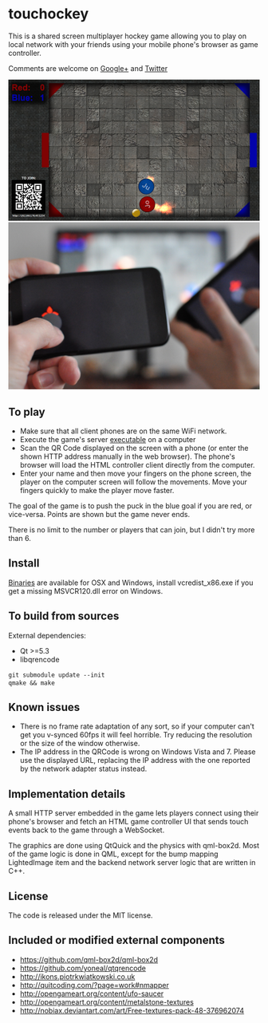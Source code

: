 touchockey
==========

This is a shared screen multiplayer hockey game allowing you to play on local network with your friends using your mobile phone's browser as game controller.

Comments are welcome on [Google+](https://plus.google.com/111347271351455592833/posts/UHrhH6WdGsk) and [Twitter](https://twitter.com/jocesaying/status/559394373138649088)

![Gameplay](screenshots/gameplay.png)
![Controlling the game](screenshots/controller.jpg)

To play
-------
- Make sure that all client phones are on the same WiFi network.
- Execute the game's server [executable](https://github.com/jturcotte/touchockey/releases) on a computer
- Scan the QR Code displayed on the screen with a phone (or enter the shown HTTP address manually in the web browser). The phone's browser will load the HTML controller client directly from the computer.
- Enter your name and then move your fingers on the phone screen, the player on the computer screen will follow the movements. Move your fingers quickly to make the player move faster.

The goal of the game is to push the puck in the blue goal if you are red, or vice-versa. Points are shown but the game never ends.

There is no limit to the number or players that can join, but I didn't try more than 6.

Install
-------
[Binaries](https://github.com/jturcotte/touchockey/releases) are available for OSX and Windows, install vcredist_x86.exe if you get a missing MSVCR120.dll error on Windows.

To build from sources
---------------------
External dependencies:
- Qt >=5.3
- libqrencode

```
git submodule update --init
qmake && make
```

Known issues
------------
- There is no frame rate adaptation of any sort, so if your computer can't get you v-synced 60fps it will feel horrible. Try reducing the resolution or the size of the window otherwise.
- The IP address in the QRCode is wrong on Windows Vista and 7. Please use the displayed URL, replacing the IP address with the one reported by the network adapter status instead.

Implementation details
----------------------
A small HTTP server embedded in the game lets players connect using their phone's browser and fetch an HTML game controller UI that sends touch events back to the game through a WebSocket.

The graphics are done using QtQuick and the physics with qml-box2d. Most of the game logic is done in QML, except for the bump mapping LightedImage item and the backend network server logic that are written in C++.

License
-------
The code is released under the MIT license.

Included or modified external components
----------------------------------------
- https://github.com/qml-box2d/qml-box2d
- https://github.com/yoneal/qtqrencode
- http://ikons.piotrkwiatkowski.co.uk
- http://quitcoding.com/?page=work#nmapper
- http://opengameart.org/content/ufo-saucer
- http://opengameart.org/content/metalstone-textures
- http://nobiax.deviantart.com/art/Free-textures-pack-48-376962074
